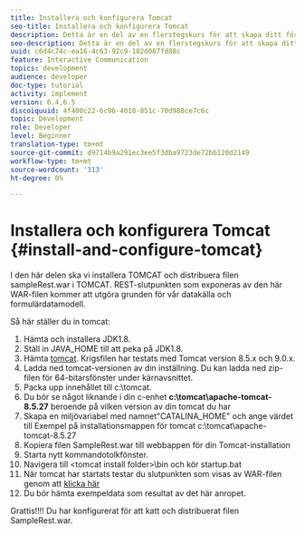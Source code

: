 ```yaml
---
title: Installera och konfigurera Tomcat
seo-title: Installera och konfigurera Tomcat
description: Detta är en del av en flerstegskurs för att skapa ditt första interaktiva kommunikationsdokument. I det här avsnittet kommer vi att installera TOMCAT och distribuera filen sampleRest.war i TOMCAT. REST-slutpunkten som exponeras av den här WAR-filen kommer att utgöra grunden för vår datakälla och formulärdatamodell.
seo-description: Detta är en del av en flerstegskurs för att skapa ditt första interaktiva kommunikationsdokument. I det här avsnittet kommer vi att installera TOMCAT och distribuera filen sampleRest.war i TOMCAT. REST-slutpunkten som exponeras av den här WAR-filen kommer att utgöra grunden för vår datakälla och formulärdatamodell.
uuid: c6d4c74c-ea16-4c63-92c9-182d087fd88c
feature: Interactive Communication
topics: development
audience: developer
doc-type: tutorial
activity: implement
version: 6.4,6.5
discoiquuid: 4f400c22-6c96-4018-851c-70d988ce7c6c
topic: Development
role: Developer
level: Beginner
translation-type: tm+mt
source-git-commit: d9714b9a291ec3ee5f3dba9723de72bb120d2149
workflow-type: tm+mt
source-wordcount: '313'
ht-degree: 0%

---
```



# Installera och konfigurera Tomcat {#install-and-configure-tomcat}

I den här delen ska vi installera TOMCAT och distribuera filen sampleRest.war i TOMCAT. REST-slutpunkten som exponeras av den här WAR-filen kommer att utgöra grunden för vår datakälla och formulärdatamodell.

Så här ställer du in tomcat:

1. Hämta och installera JDK1.8.
2. Ställ in JAVA_HOME till att peka på JDK1.8.
3. Hämta [tomcat](https://tomcat.apache.org/). Krigsfilen har testats med Tomcat version 8.5.x och 9.0.x.
4. Ladda ned tomcat-versionen av din inställning. Du kan ladda ned zip-filen för 64-bitarsfönster under kärnavsnittet.
5. Packa upp innehållet till c:\tomcat.
6. Du bör se något liknande i din c-enhet **c:\tomcat\apache-tomcat-8.5.27** beroende på vilken version av din tomcat du har
7. Skapa en miljövariabel med namnet&quot;CATALINA_HOME&quot; och ange värdet till Exempel på installationsmappen för tomcat c:\tomcat\apache- tomcat-8.5.27
8. Kopiera filen SampleRest.war till webbappen för din Tomcat-installation
9. Starta nytt kommandotolkfönster.
10. Navigera till &lt;tomcat install folder>\bin och kör startup.bat
11. När tomcat har startats testar du slutpunkten som visas av WAR-filen genom att [klicka här](http://localhost:8080/SampleRest/webapi/getStatement/9586)
12. Du bör hämta exempeldata som resultat av det här anropet.

Grattis!!!! Du har konfigurerat för att katt och distribuerat filen SampleRest.war.
